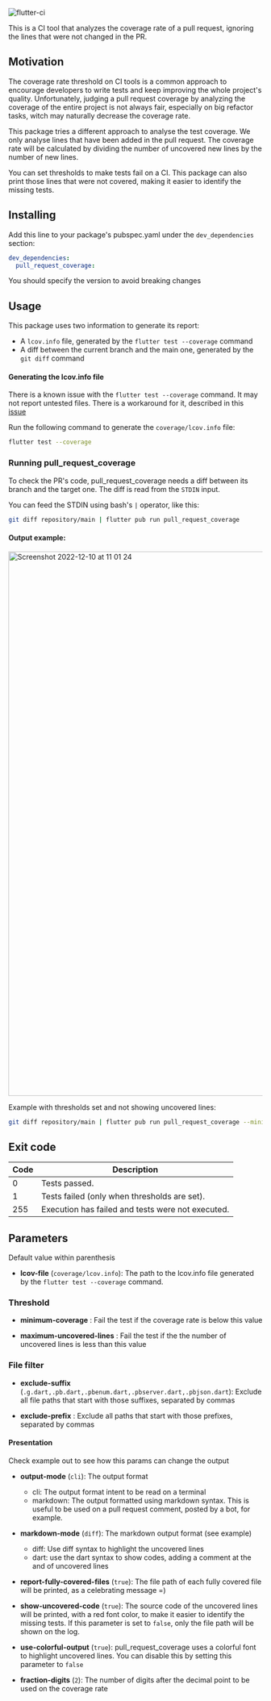 ![flutter-ci](https://github.com/talesbarreto/pull_request_coverage/actions/workflows/flutter-ci.yml/badge.svg)

This is a CI tool that analyzes the coverage rate of a pull request, ignoring the lines that were not changed in the PR.

## Motivation

The coverage rate threshold on CI tools is a common approach to encourage developers to write tests and keep improving the whole project's quality. Unfortunately, judging a pull request coverage by
analyzing the coverage of the entire project is not always fair, especially on big refactor tasks, witch may naturally decrease the coverage rate.

This package tries a different approach to analyse the test coverage. We only analyse lines that have been added in the pull request. The coverage rate will be calculated by dividing the number of
uncovered new lines by the number of new lines.

You can set thresholds to make tests fail on a CI. This package can also print those lines that were not covered, making it easier to identify the missing tests.

## Installing

Add this line to your package's pubspec.yaml under the `dev_dependencies` section:

```yaml
dev_dependencies:
  pull_request_coverage:
```

You should specify the version to avoid breaking changes

## Usage

This package uses two information to generate its report:

- A `lcov.info` file, generated by the `flutter test --coverage` command
- A diff between the current branch and the main one, generated by the `git diff` command

#### Generating the lcov.info file

There is a known issue with the `flutter test --coverage` command. It may not report untested files. There is a workaround for it, described in
this [issue](https://github.com/flutter/flutter/issues/27997#issuecomment-1144247839)

Run the following command to generate the `coverage/lcov.info` file:

```bash
flutter test --coverage
```

### Running pull_request_coverage

To check the PR's code, pull_request_coverage needs a diff between its branch and the target one. The diff is read from the `STDIN` input.

You can feed the STDIN using bash's `|` operator, like this:

```bash
git diff repository/main | flutter pub run pull_request_coverage
```

#### Output example:

<img width="1080" alt="Screenshot 2022-12-10 at 11 01 24" src="https://user-images.githubusercontent.com/7644323/206859090-7ee7b784-1b2d-47f3-8bd2-0c4f7a85b698.png">


Example with thresholds set and not showing uncovered lines:

```bash
git diff repository/main | flutter pub run pull_request_coverage --minimum-coverage 95 --maximum-uncovered-lines 5 --hide-uncovered-lines
```

## Exit code

| Code | Description                                       |
|------|---------------------------------------------------|
| 0    | Tests passed.                                     |
| 1    | Tests failed (only when thresholds are set).      |
| 255  | Execution has failed and tests were not executed. |

## Parameters

Default value within parenthesis

- **lcov-file** (`coverage/lcov.info`): The path to the lcov.info file generated by the `flutter test --coverage` command.

### Threshold

- **minimum-coverage** : Fail the test if the coverage rate is below this value

- **maximum-uncovered-lines** : Fail the test if the the number of uncovered lines is less than this value

### File filter

- **exclude-suffix** (`.g.dart,.pb.dart,.pbenum.dart,.pbserver.dart,.pbjson.dart`): Exclude all file paths that start with those suffixes, separated by commas

- **exclude-prefix** : Exclude all paths that start with those prefixes, separated by commas

#### Presentation

Check example out to see how this params can change the output

- **output-mode** (`cli`): The output format
    - cli: The output format intent to be read on a terminal
    - markdown: The output formatted using markdown syntax. This is useful to be used on a pull request comment, posted by a bot, for example.

- **markdown-mode** (`diff`): The markdown output format (see example)
    - diff: Use diff syntax to highlight the uncovered lines
    - dart: use the dart syntax to show codes, adding a comment at the and of uncovered lines

- **report-fully-covered-files** (`true`): The file path of each fully covered file will be printed, as a celebrating message =)

- **show-uncovered-code** (`true`): The source code of the uncovered lines will be printed, with a red font color, to make it easier to identify the missing tests.
  If this parameter is set to `false`, only the file path will be shown on the log.

- **use-colorful-output** (`true`): pull_request_coverage uses a colorful font to highlight uncovered lines. You can disable this by setting this parameter to `false`

- **fraction-digits** (`2`): The number of digits after the decimal point to be used on the coverage rate

